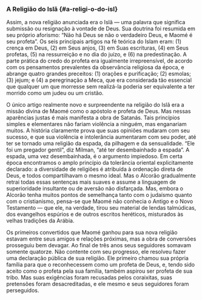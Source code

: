 ### A Religião do Islã {#a-religi-o-do-isl}

Assim, a nova religião anunciada era o Islã — uma palavra que significa submissão ou resignação à vontade de Deus. Sua doutrina foi resumida em seu próprio aforismo: “Não há Deus se não o verdadeiro Deus, e Maomé é seu profeta”. Os seis principais artigos na fé teórica do Islam eram: (1) crença em Deus, (2) em Seus anjos, (3) em Suas escrituras, (4) em Seus profetas, (5) na ressurreição e no dia do juízo, e (6) na predestinação. A parte prática do credo do profeta era igualmente irrepreensível, de acordo com os pensamentos prevalentes da observância religiosa da época, e abrange quatro grandes preceitos: (1) orações e purificação; (2) esmolas; (3) jejum; e (4) a peregrinação a Meca, que era considerada tão essencial que qualquer um que morresse sem realizá-la poderia ser equivalente a ter morrido como um judeu ou um cristão.

O único artigo realmente novo e surpreendente na religião do Islã era a missão divina de Maomé como o apóstolo e profeta de Deus. Mas nessas aparências justas é mais manifesta a obra de Satanás. Tais princípios simples e elementares não fariam violência a ninguém, mas enganariam muitos. A história claramente prova que suas opiniões mudaram com seu sucesso, e que sua violência e intolerância aumentaram com seu poder, até ter se tornado uma religião da espada, da pilhagem e da sensualidade. “Ele foi um pregador gentil”, diz Milman, “até ter desembainhado a espada”. A espada, uma vez desembainhada, é o argumento impiedoso. Em certa época encontramos o amplo princípio da tolerância oriental explicitamente declarado: a diversidade de religiões é atribuída à ordenação direta de Deus, e todos compartilhavam o mesmo ideal. Mas o Alcorão gradualmente retrai todas essas sentenças mais suaves e assume a linguagem de superioridade insultante ou de aversão não disfarçada. Mas, embora o Alcorão tenha muitos pontos de semelhança tanto com o judaísmo quanto com o cristianismo, pensa-se que Maomé não conhecia o Antigo e o Novo Testamento — que ele, na verdade, tirou seu material de lendas talmúdicas, dos evangelhos espúrios e de outros escritos heréticos, misturados às velhas tradições da Arábia.

Os primeiros convertidos que Maomé ganhou para sua nova religião estavam entre seus amigos e relações próximas, mas a obra de conversões prosseguiu bem devagar. Ao final de três anos seus seguidores somavam somente quatorze. Não contente com seu progresso, ele resolveu fazer uma declaração pública de sua religião. Ele primeiro chamou sua própria família para que o reconhecessem como um profeta de Deus, e, tendo sido aceito como o profeta pela sua família, também aspirou ser profeta de sua tribo. Mas suas exigências foram recusadas pelos coraixitas, suas pretensões foram desacreditadas, e ele mesmo e seus seguidores foram perseguidos.